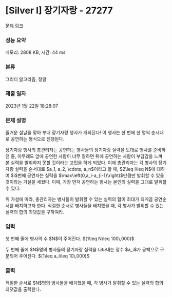 # [Silver I] 장기자랑 - 27277 

[문제 링크](https://www.acmicpc.net/problem/27277) 

### 성능 요약

메모리: 2808 KB, 시간: 44 ms

### 분류

그리디 알고리즘, 정렬

### 제출 일자

2023년 1월 22일 18:28:07

### 문제 설명

<p>즐거운 설날을 맞아 부대 장기자랑 행사가 개최된다! 이 행사는 한 번에 한 명씩 순서대로 공연하는 형식으로 진행된다.</p>

<p>장기자랑 행사의 총관리자는 공연하는 병사들의 장기자랑 실력을 토대로 행사를 준비하던 중, 아무래도 앞에 공연한 사람이 너무 잘하면 뒤에 공연하는 사람이 부담감을 느껴 본 실력을 발휘하지 못할 것이라는 고민을 하게 되었다. 이에 총관리자는 각 병사의 장기자랑 실력을 순서대로 $a_1, a_2, \cdots, a_n$이라고 할 때, $2\leq i\leq N$에 대하여 $i$번째 공연자는 실력을 $\max\left(0,a_i-a_{i-1}\right)$만큼만 발휘할 수 있을 것이라는 가설을 세웠다. 이때, 가장 먼저 공연하는 병사는 본인의 실력을 그대로 발휘할 수 있다.</p>

<p>위 가설에 따라, 총관리자는 병사들이 발휘할 수 있는 실력의 합이 최대가 되게끔 공연순서를 배치하고자 한다. 적절한 순서로 병사들을 배치했을 때, 각 병사가 발휘할 수 있는 실력의 합의 최댓값을 구하여라.</p>

### 입력 

 <p>첫 번째 줄에 병사의 수 $N$이 주어진다. $(1\leq N\leq 100\,000)$</p>

<p>두 번째 줄에 $N$명의 병사들의 장기자랑 실력을 나타내는 정수 $a_i$가 공백으로 구분되어 주어진다. $(1\leq a_i\leq 10\,000)$</p>

### 출력 

 <p>적절한 순서로 $N$명의 병사들을 배치했을 때, 각 병사가 발휘할 수 있는 실력의 합의 최댓값을 출력한다.</p>

